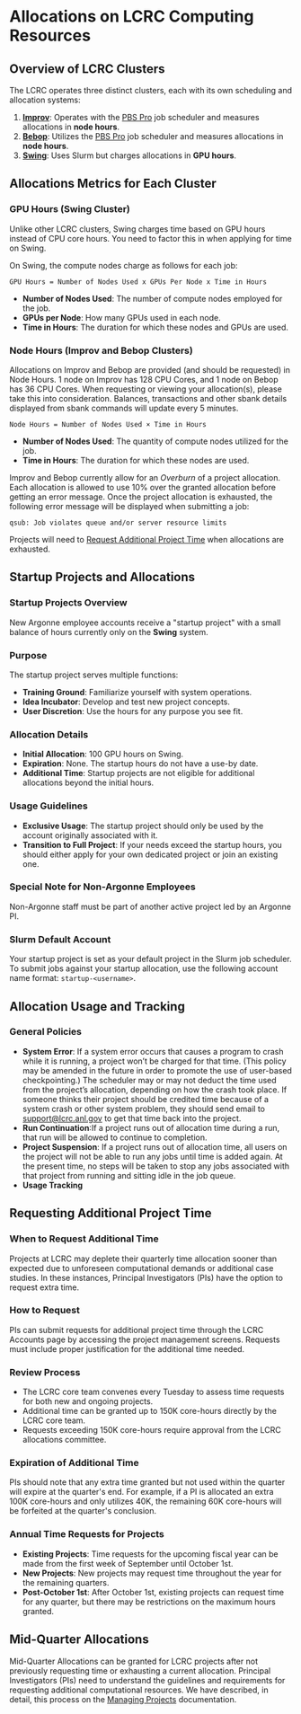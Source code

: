 # Allocations on LCRC Computing Resources

## Overview of LCRC Clusters

The LCRC operates three distinct clusters, each with its own scheduling and allocation systems:

1. [**Improv**](../improv/getting-started-improv.md): Operates with the [PBS Pro](../running-jobs-at-lcrc/pbs-pro-clusters.md) job scheduler and measures allocations in **node hours**.
2. [**Bebop**](../bebop/getting-started-bebop.md): Utilizes the [PBS Pro](../running-jobs-at-lcrc/pbs-pro-clusters.md) job scheduler and measures allocations in **node hours**.
3. [**Swing**](../swing/getting-started-swing.md): Uses Slurm but charges allocations in **GPU hours**.

## Allocations Metrics for Each Cluster

### GPU Hours (Swing Cluster)

Unlike other LCRC clusters, Swing charges time based on GPU hours instead of CPU core hours. You need to factor this in when applying for time on Swing.

On Swing, the compute nodes charge as follows for each job:

`GPU Hours = Number of Nodes Used x GPUs Per Node x Time in Hours`

- **Number of Nodes Used**: The number of compute nodes employed for the job.
- **GPUs per Node**: How many GPUs used in each node.
- **Time in Hours**: The duration for which these nodes and GPUs are used.

### Node Hours (Improv and Bebop Clusters)

Allocations on Improv and Bebop are provided (and should be requested) in Node Hours. 1 node on Improv has 128 CPU Cores, and 1 node on Bebop has 36 CPU Cores. When requesting or viewing your allocation(s), please take this into consideration. Balances, transactions and other sbank details displayed from sbank commands will update every 5 minutes.

`Node Hours = Number of Nodes Used × Time in Hours`

- **Number of Nodes Used**: The quantity of compute nodes utilized for the job.
- **Time in Hours**: The duration for which these nodes are used.

Improv and Bebop currently allow for an *Overburn* of a project allocation. Each allocation is allowed to use 10% over the granted allocation before getting an error message. Once the project allocation is exhausted, the following error message will be displayed when submitting a job:

`qsub: Job violates queue and/or server resource limits`

Projects will need to [Request Additional Project Time](https://docs.lcrc.anl.gov/allocation-management/allocations.md#requesting-additional-project-time) when allocations are exhausted.

## Startup Projects and Allocations

### Startup Projects Overview

New Argonne employee accounts receive a "startup project" with a small balance of hours currently only on the **Swing** system.

### Purpose

The startup project serves multiple functions:

- **Training Ground**: Familiarize yourself with system operations.
- **Idea Incubator**: Develop and test new project concepts.
- **User Discretion**: Use the hours for any purpose you see fit.

### Allocation Details

- **Initial Allocation**: 100 GPU hours on Swing.
- **Expiration**: None. The startup hours do not have a use-by date.
- **Additional Time**: Startup projects are not eligible for additional allocations beyond the initial hours.

### Usage Guidelines

- **Exclusive Usage**: The startup project should only be used by the account originally associated with it.
- **Transition to Full Project**: If your needs exceed the startup hours, you should either apply for your own dedicated project or join an existing one.
  
### Special Note for Non-Argonne Employees

Non-Argonne staff must be part of another active project led by an Argonne PI.

### Slurm Default Account

Your startup project is set as your default project in the Slurm job scheduler. To submit jobs against your startup allocation, use the following account name format: `startup-<username>`.

## Allocation Usage and Tracking

### General Policies

- **System Error**: If a system error occurs that causes a program to crash while it is running, a project won’t be charged for that time. (This policy may be amended in the future in order to promote the use of user-based checkpointing.) The scheduler may or may not deduct the time used from the project’s allocation, depending on how the crash took place. If someone thinks their project should be credited time because of a system crash or other system problem, they should send email to <support@lcrc.anl.gov> to get that time back into the project.
- **Run Continuation**:If a project runs out of allocation time during a run, that run will be allowed to continue to completion.
- **Project Suspension**: If a project runs out of allocation time, all users on the project will not be able to run any jobs until time is added again. At the present time, no steps will be taken to stop any jobs associated with that project from running and sitting idle in the job queue.
- **Usage Tracking**

## Requesting Additional Project Time

### When to Request Additional Time

Projects at LCRC may deplete their quarterly time allocation sooner than expected due to unforeseen computational demands or additional case studies. In these instances, Principal Investigators (PIs) have the option to request extra time.

### How to Request

PIs can submit requests for additional project time through the LCRC Accounts page by accessing the project management screens. Requests must include proper justification for the additional time needed.

### Review Process

- The LCRC core team convenes every Tuesday to assess time requests for both new and ongoing projects.
- Additional time can be granted up to 150K core-hours directly by the LCRC core team.
- Requests exceeding 150K core-hours require approval from the LCRC allocations committee.

### Expiration of Additional Time

PIs should note that any extra time granted but not used within the quarter will expire at the quarter's end. For example, if a PI is allocated an extra 100K core-hours and only utilizes 40K, the remaining 60K core-hours will be forfeited at the quarter's conclusion.

### Annual Time Requests for Projects

- **Existing Projects**: Time requests for the upcoming fiscal year can be made from the first week of September until October 1st.
- **New Projects**: New projects may request time throughout the year for the remaining quarters.
- **Post-October 1st**: After October 1st, existing projects can request time for any quarter, but there may be restrictions on the maximum hours granted.

## Mid-Quarter Allocations

Mid-Quarter Allocations can be granted for LCRC projects after not previously requesting time or exhausting a current allocation. Principal Investigators (PIs) need to understand the guidelines and requirements for requesting additional computational resources. We have described, in detail, this process on the [Managing Projects](../account-project-management/project-management.md#mid-quarter-allocations) documentation.
